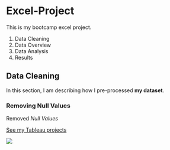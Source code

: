 # Excel-Project
This is my bootcamp excel project.

<ol>
  <li>Data Cleaning</li>
  <li>Data Overview</li>
  <li>Data Analysis</li>
  <li>Results</li>
</ol>

## Data Cleaning
In this section, I am describing how I pre-processed **my dataset**.

### Removing Null Values
Removed *Null Values*

<a href="https://www.tableau.com/academic/students#form">See my Tableau projects</a>


<img src =
"https://github.com/mckolu/excel-project/blob/main/excel_screenshot.png?raw=true" />







